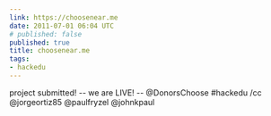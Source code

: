 ```yaml
---
link: https://choosenear.me
date: 2011-07-01 06:04 UTC
# published: false
published: true
title: choosenear.me
tags:
- hackedu
---
```


project submitted! -- we are LIVE!  -- @DonorsChoose #hackedu /cc @jorgeortiz85 @paulfryzel @johnkpaul
